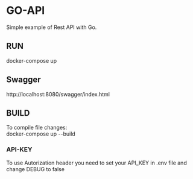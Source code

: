 # GO-API
Simple example of Rest API with Go.

## RUN
docker-compose up

## Swagger
http://localhost:8080/swagger/index.html

## BUILD
To compile file changes:<br>
docker-compose up --build

### API-KEY
To use Autorization header you need to set your API_KEY in .env file and change DEBUG to false